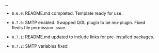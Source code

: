 ...

- `0.6.0`: README.md completed. Template ready for use.

- `0.7.0`: SMTP enabled. Swapped QOL plugin to be mu-plugin. Fixed Redis file permission issue.

- `0.7.1`: README.md updated to include links for pre-installed packages.

- `0.7.2`: SMTP variables fixed
